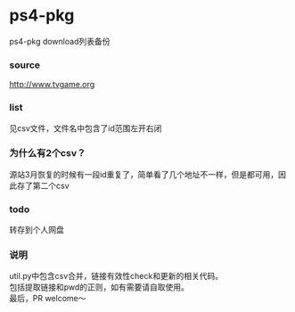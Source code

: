 # ps4-pkg

ps4-pkg download列表备份


### source

http://www.tvgame.org

### list

见csv文件，文件名中包含了id范围左开右闭  

### 为什么有2个csv？
源站3月恢复的时候有一段id重复了，简单看了几个地址不一样，但是都可用，因此存了第二个csv  

### todo

转存到个人网盘

### 说明

util.py中包含csv合并，链接有效性check和更新的相关代码。  
包括提取链接和pwd的正则，如有需要请自取使用。  
最后，PR welcome～